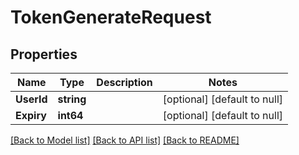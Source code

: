 # TokenGenerateRequest

## Properties
Name | Type | Description | Notes
------------ | ------------- | ------------- | -------------
**UserId** | **string** |  | [optional] [default to null]
**Expiry** | **int64** |  | [optional] [default to null]

[[Back to Model list]](../README.md#documentation-for-models) [[Back to API list]](../README.md#documentation-for-api-endpoints) [[Back to README]](../README.md)


